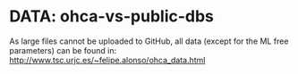 # DATA: ohca-vs-public-dbs
As large files cannot be uploaded to GitHub, all data (except for the ML free parameters) can be found in: http://www.tsc.urjc.es/~felipe.alonso/ohca_data.html
